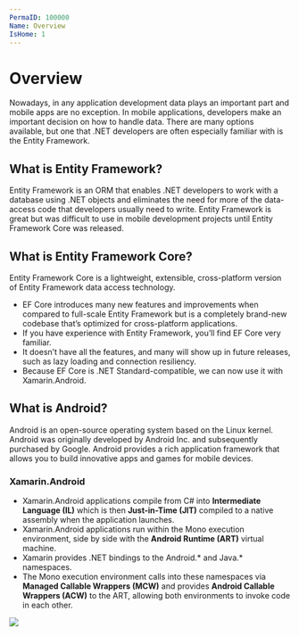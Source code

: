 ```yaml
---
PermaID: 100000
Name: Overview
IsHome: 1
---
```


# Overview

Nowadays, in any application development data plays an important part and mobile apps are no exception. In mobile applications, developers make an important decision on how to handle data. There are many options available, but one that .NET developers are often especially familiar with is the Entity Framework.

## What is Entity Framework?

Entity Framework is an ORM that enables .NET developers to work with a database using .NET objects and eliminates the need for more of the data-access code that developers usually need to write. Entity Framework is great but was difficult to use in mobile development projects until Entity Framework Core was released. 

## What is Entity Framework Core?

Entity Framework Core is a lightweight, extensible, cross-platform version of Entity Framework data access technology. 
 - EF Core introduces many new features and improvements when compared to full-scale Entity Framework but is a completely brand-new codebase that’s optimized for cross-platform applications. 
 - If you have experience with Entity Framework, you’ll find EF Core very familiar. 
 - It doesn’t have all the features, and many will show up in future releases, such as lazy loading and connection resiliency.
 - Because EF Core is .NET Standard-compatible, we can now use it with Xamarin.Android.

## What is Android?

Android is an open-source operating system based on the Linux kernel. Android was originally developed by Android Inc. and subsequently purchased by Google. Android provides a rich application framework that allows you to build innovative apps and games for mobile devices.

### Xamarin.Android

 - Xamarin.Android applications compile from C# into **Intermediate Language (IL)** which is then **Just-in-Time (JIT)** compiled to a native assembly when the application launches. 
 - Xamarin.Android applications run within the Mono execution environment, side by side with the **Android Runtime (ART)** virtual machine. 
 - Xamarin provides .NET bindings to the Android.* and Java.* namespaces. 
 - The Mono execution environment calls into these namespaces via **Managed Callable Wrappers (MCW)** and provides **Android Callable Wrappers (ACW)** to the ART, allowing both environments to invoke code in each other.

<img src="images/overview-1.png">
